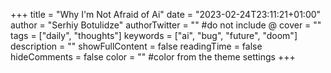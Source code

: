 +++
title = "Why I'm Not Afraid of Ai"
date = "2023-02-24T23:11:21+01:00"
author = "Serhiy Botulidze"
authorTwitter = "" #do not include @
cover = ""
tags = ["daily", "thoughts"]
keywords = ["ai", "bug", "future", "doom"]
description = ""
showFullContent = false
readingTime = false
hideComments = false
color = "" #color from the theme settings
+++
